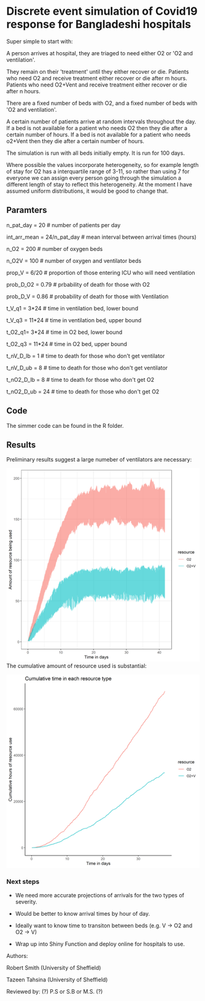 # Discrete event simulation of Covid19 response for Bangladeshi hospitals

Super simple to start with:

A person arrives at hospital, they are triaged to need either O2 or 'O2 and ventilation'.
 
They remain on their 'treatment' until they either recover or die. Patients who need O2 and receive treatment either recover  or die after m hours. Patients who need O2+Vent and receive treatment either recover or die after n hours. 
 
There are a fixed number of beds with O2, and a fixed number of beds with 'O2 and ventilation'. 
 
A certain number of patients arrive at random intervals throughout the day. If a bed is not available for a patient who needs O2 then they die after a certain number of hours. If a bed is not available for a patient who needs o2+Vent then they die after a certain number of hours.
 
The simulation is run with all beds initially empty. It is run for 100 days.
 
Where possible the values incorporate heterogeneity, so for example length of stay for O2 has a interquartile range of 3-11, so rather than using 7 for everyone we can assign every person going through the simulation a different length of stay to reflect this heterogeneity. At the moment I have assumed uniform distributions, it would be good to change that.


## Paramters
n_pat_day = 20   # number of patients per day

int_arr_mean = 24/n_pat_day # mean interval between arrival times (hours)

n_O2 = 200       # number of oxygen beds

n_O2V = 100       # number of oxygen and ventilator beds

prop_V = 6/20   # proportion of those entering ICU who will need ventilation

prob_D_O2 = 0.79 # prbability of death for those with O2

prob_D_V = 0.86  # probability of death for those with Ventilation

t_V_q1 = 3*24   # time in ventilation bed, lower bound

t_V_q3 = 11*24  # time in ventilation bed, upper bound

t_O2_q1= 3*24   # time in O2 bed, lower bound

t_O2_q3 = 11*24 # time in O2 bed, upper bound

t_nV_D_lb  = 1      # time to death for those who don't get ventilator

t_nV_D_ub  = 8      # time to death for those who don't get ventilator

t_nO2_D_lb = 8      # time to death for those who don't get O2

t_nO2_D_ub = 24      # time to death for those who don't get O2


## Code

The simmer code can be found in the R folder.

## Results

Preliminary results suggest a large numeber of ventilators are necessary:

![PLOT 1](https://github.com/RobertASmith/covid_bangladesh/blob/master/outputs/resource_use.png)
The cumulative amount of resource used is substantial:

![PLOT 1](https://github.com/RobertASmith/covid_bangladesh/blob/master/outputs/cum_resource_use.png)


### Next steps
  
  - We need more accurate projections of arrivals for the two types of severity.
  
  - Would be better to know arrival times by hour of day.
  
  - Ideally want to know time to transiton between beds (e.g. V -> O2 and O2 -> V)
  
  - Wrap up into Shiny Function and deploy online for hospitals to use.
 
 
Authors:

Robert Smith (University of Sheffield)

Tazeen Tahsina (University of Sheffield)


Reviewed by:
(?) P.S or S.B or M.S. (?)
